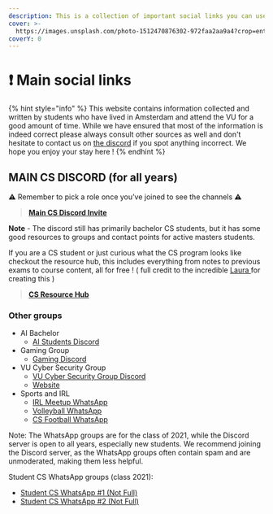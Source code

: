 ```yaml
---
description: This is a collection of important social links you can use
cover: >-
  https://images.unsplash.com/photo-1512470876302-972faa2aa9a4?crop=entropy&cs=srgb&fm=jpg&ixid=M3wxOTcwMjR8MHwxfHNlYXJjaHw3fHx2dSUyMGFtc3RlcmRhbXxlbnwwfHx8fDE3MDUzNjg2OTh8MA&ixlib=rb-4.0.3&q=85
coverY: 0
---
```


# ❗ Main social links

{% hint style="info" %}
This website contains information collected and written by students who have lived in Amsterdam and attend the VU for a good amount of time. While we have ensured that most of the information is indeed correct please always consult other sources as well and don't hesitate to contact us on [the discord](https://discord.com/invite/MGG72qsKrn) if you spot anything incorrect. We hope you enjoy your stay here !
{% endhint %}

## MAIN CS DISCORD (for all years)

⚠️ Remember to pick a role once you’ve joined to see the channels ⚠️

> [**Main CS Discord Invite**](https://discord.gg/MGG72qsKrn)

**Note** - The discord still has primarily bachelor CS students, but it has some good resources to groups and contact points for active masters students.

If you are a CS student or just curious what the CS program looks like checkout the resource hub, this includes everything from notes to previous exams to course content, all for free ! ( full credit to the incredible [Laura ](https://www.buymeacoffee.com/laustam)for creating this )

> [**CS Resource Hub**](https://lausta.notion.site/CS-Hub-6e7cae889f844cb59ae5f1809c88e553)

### Other groups

* AI Bachelor
  * [AI Students Discord](https://discord.gg/W3UUFaE8R7)
* Gaming Group
  * [Gaming Discord](https://discord.gg/Ymae4vZ22s)
* VU Cyber Security Group
  * [VU Cyber Security Group Discord](https://discord.gg/Ce5mrVBzqP)
  * [Website](https://studsec.nl)
* Sports and IRL
  * [IRL Meetup WhatsApp](https://chat.whatsapp.com/H7E5AEvkOPY17xW8YiZU8m)
  * [Volleyball WhatsApp](https://chat.whatsapp.com/GG5VIE2MPqE6MawPPTtJ1n)
  * [CS Football WhatsApp](https://chat.whatsapp.com/BoiUYuChOFS9AeyaTvzyyJ)

Note: The WhatsApp groups are for the class of 2021, while the Discord server is open to all years, especially new students. We recommend joining the Discord server, as the WhatsApp groups often contain spam and are unmoderated, making them less helpful.

Student CS WhatsApp groups (class 2021):

* [Student CS WhatsApp #1 (Not Full)](https://chat.whatsapp.com/KMlj5YNOVTn16FAlvAuJtN)
* [Student CS WhatsApp #2 (Not Full)](https://chat.whatsapp.com/GajsxTxEEUrJTduXJaVn55)
